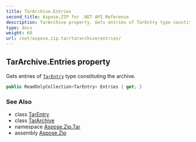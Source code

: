 ```yaml
---
title: TarArchive.Entries
second_title: Aspose.ZIP for .NET API Reference
description: TarArchive property. Gets entries of TarEntry type constituting the archive
type: docs
weight: 60
url: /net/aspose.zip.tar/tararchive/entries/
---
```

## TarArchive.Entries property

Gets entries of [`TarEntry`](../../tarentry/) type constituting the archive.

```csharp
public ReadOnlyCollection<TarEntry> Entries { get; }
```

### See Also

* class [TarEntry](../../tarentry/)
* class [TarArchive](../)
* namespace [Aspose.Zip.Tar](../../tararchive/)
* assembly [Aspose.Zip](../../../)



